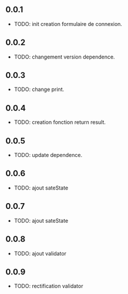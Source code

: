 ## 0.0.1

* TODO: init creation formulaire de connexion.

## 0.0.2

* TODO: changement version dependence.

## 0.0.3

* TODO: change print.

## 0.0.4

* TODO: creation fonction return result.

## 0.0.5

* TODO: update dependence.

## 0.0.6

* TODO: ajout sateState

## 0.0.7

* TODO: ajout sateState

## 0.0.8

* TODO: ajout validator

## 0.0.9

* TODO: rectification validator
